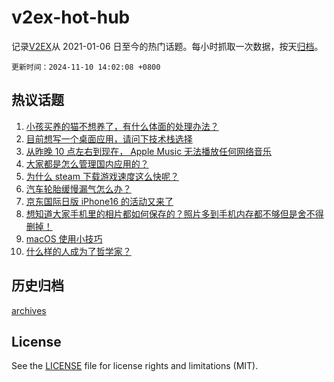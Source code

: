 # v2ex-hot-hub

 记录[V2EX](https://www.v2ex.com/)从 2021-01-06 日至今的热门话题。每小时抓取一次数据，按天[归档](archives)。

`更新时间：2024-11-10 14:02:08 +0800`

## 热议话题

1. [小孩买养的猫不想养了，有什么体面的处理办法？](https://www.v2ex.com/t/1088038)
1. [目前想写一个桌面应用，请问下技术栈选择](https://www.v2ex.com/t/1088076)
1. [从昨晚 10 点左右到现在， Apple Music 无法播放任何网络音乐](https://www.v2ex.com/t/1088125)
1. [大家都是怎么管理国内应用的？](https://www.v2ex.com/t/1088052)
1. [为什么 steam 下载游戏速度这么快呢？](https://www.v2ex.com/t/1088137)
1. [汽车轮胎缓慢漏气怎么办？](https://www.v2ex.com/t/1088057)
1. [京东国际日版 iPhone16 的活动又来了](https://www.v2ex.com/t/1088086)
1. [想知道大家手机里的相片都如何保存的？照片多到手机内存都不够但是舍不得删掉！](https://www.v2ex.com/t/1088030)
1. [macOS 使用小技巧](https://www.v2ex.com/t/1088008)
1. [什么样的人成为了哲学家？](https://www.v2ex.com/t/1088054)

## 历史归档

[archives](archives)

## License

See the [LICENSE](LICENSE) file for license rights and limitations (MIT).
